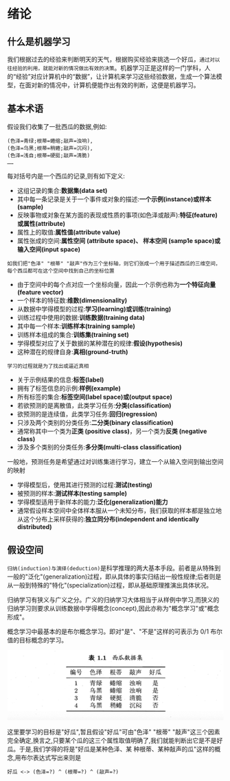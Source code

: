 # 绪论
## 什么是机器学习

我们根据过去的经验来判断明天的天气，根据购买经验来挑选一个好瓜，`通过对以往经验的利用，就能对新的情况做出有效的决策`。机器学习正是这样的一门学科，人的“经验”对应计算机中的“数据”，让计算机来学习这些经验数据，生成一个算法模型，在面对新的情况中，计算机便能作出有效的判断，这便是机器学习。

## 基本术语

假设我们收集了一批西瓜的数据,例如:

    (色泽=青绿;根蒂=蜷缩;敲声=浊响),
    (色泽=乌黑;根蒂=稍蜷;敲声=沉闷),
    (色泽=浅自;根蒂=硬挺;敲声=清脆)
    ……

每对括号内是一个西瓜的记录,则有如下定义:

- 这组记录的集合:**数据集(data set)**
- 其中每一条记录是关于一个事件或对象的描述:**一个示例(instance)或样本(sample)**
- 反映事物或对象在某方面的表现或性质的事项(如色泽或敲声):**特征(feature)或属性(attribute)**
- 属性上的取值:**属性值(attribute value)**
- 属性张成的空间:**属性空间 (attribute space)、 样本空间 (samp1e space)或输入空间(input space)**

`如我们把"色泽" "根蒂" "敲声"作为三个坐标轴，则它们张成一个用于描述西瓜的三维空间，每个西瓜都可在这个空间中找到自己的坐标位置`

- 由于空间中的每个点对应一个坐标向量，因此一个示例也称为**一个特征向量(feature vector)**
- 一个样本的特征数:**维数(dimensionality)**
- 从数据中学得模型的过程:**学习(learning)或训练(training)**
- 训练过程中使用的数据:**训练数据(training data)**
- 其中每一个样本:**训练样本(training sample)**
- 训练样本组成的集合:**训练集(training set)**
- 学得模型对应了关于数据的某种潜在的规律:**假设(hypothesis)**
- 这种潜在的规律自身:**真相(ground-truth)**

`学习的过程就是为了找出或逼近真相`

- 关于示例结果的信息:**标签(label)**
- 拥有了标签信息的示例:**样例(example)**
- 所有标签的集合:**标签空间(label space)或(output space)**
- 若欲预测的是离散值，此类学习任务:**分类(classification)**
- 欲预测的是连续值，此类学习任务:**回归(regression)**
- 只涉及两个类别的分类任务:**二分类(binary classification)**
- 通常称其中一个类为**正类 (positive class)**，另一个类为**反类 (negative class)**
- 涉及多个类别的分类任务:**多分类(multi-class classification)**

一般地，预测任务是希望通过对训练集进行学习，建立一个从输入空间到输出空间的映射

- 学得模型后，使用其进行预测的过程:**测试(testing)**
- 被预测的样本:**测试样本(testing sample)**
- 学得模型适用于新样本的能力:**泛化(generalization)能力**
- 通常假设样本空间中全体样本服从一个未知分布，我们获取的样本都是独立地从这个分布上采样获得的:**独立同分布(independent and identically distributed)**

## 假设空间

`归纳(induction)与演绎(deduction)`是科学推理的两大基本手段。前者是从特殊到一般的"泛化"(generalization)过程，即从具体的事实归结出一般性规律;后者则是从一般到特殊的"特化"(specialization)过程，即从基础原理推演出具体状况。

归纳学习有狭义与广义之分。广义的归纳学习大体相当于从样例中学习,而狭义的归纳学习则要求从训练数据中学得概念(concept),因此亦称为"概念学习"或"概念形成"。

概念学习中最基本的是布尔概念学习。即对"是"、"不是"这样的可表示为 0/1 布尔值的目标概念的学习。

![概念学习](/images/zzh01.png)

这里要学习的目标是"好瓜",暂且假设"好瓜"可由"色泽" "根蒂" "敲声"这三个因素完全确定,换言之,只要某个瓜的这三个属性取值明确了,我们就能判断出它是不是好瓜。于是,我们学得的将是"好瓜是某种色泽、某 种根蒂、某种敲声的瓜"这样的概念,用布尔表达式写出来则是

    好瓜 <-> (色泽=?) ^ (根蒂=?) ^ (敲声=?)

